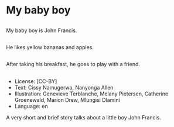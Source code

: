 # My baby boy

##
My baby boy is John Francis.

##
He likes yellow bananas
and apples.

##
After taking his breakfast, he goes to play with a friend.

##
* License: [CC-BY]
* Text: Cissy Namugerwa, Nanyonga Allen
* Illustration: Genevieve Terblanche, Melany Pietersen, Catherine Groenewald, Marion Drew, Mlungisi Dlamini
* Language: en

A very short and brief story talks about a little boy John Francis.
